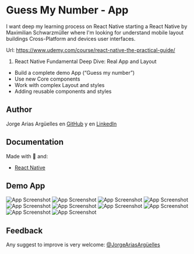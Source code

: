 # Guess My Number - App

I want deep my learning process on React Native starting a React Native by Maximilian Schwarzmüller where I'm looking for understand mobile layout buildings Cross-Platform and devices user interfaces.

Url: https://www.udemy.com/course/react-native-the-practical-guide/

1. React Native Fundamental Deep Dive: Real App and Layout

- Build a complete demo App (“Guess my number”)
- Use new Core components
- Work with complex Layout and styles
- Adding reusable components and styles

## Author

Jorge Arias Argüelles en [GitHub](https://github.com/jorgearguellles) y en
[LinkedIn](https://www.linkedin.com/in/jorgeariasarguelles/)

## Documentation

Made with :green_heart: and:

- [React Native](https://reactnative.dev/)

## Demo App

![App Screenshot](https://github.com/jorgearguellles/guessMyNumberGame-RN/blob/main/assets/screensshoots/Captura%20de%20Pantalla%202023-08-07%20a%20la(s)%205.15.02%20p.m..png)
![App Screenshot](https://github.com/jorgearguellles/guessMyNumberGame-RN/blob/main/assets/screensshoots/Captura%20de%20Pantalla%202023-08-07%20a%20la(s)%205.15.34%20p.m..png)
![App Screenshot](https://github.com/jorgearguellles/guessMyNumberGame-RN/blob/main/assets/screensshoots/Captura%20de%20Pantalla%202023-08-07%20a%20la(s)%205.15.42%20p.m..png)
![App Screenshot](https://github.com/jorgearguellles/guessMyNumberGame-RN/blob/main/assets/screensshoots/Captura%20de%20Pantalla%202023-08-07%20a%20la(s)%205.15.54%20p.m..png)
![App Screenshot](https://github.com/jorgearguellles/guessMyNumberGame-RN/blob/main/assets/screensshoots/Captura%20de%20Pantalla%202023-08-07%20a%20la(s)%205.16.06%20p.m..png)
![App Screenshot](https://github.com/jorgearguellles/guessMyNumberGame-RN/blob/main/assets/screensshoots/Captura%20de%20Pantalla%202023-08-07%20a%20la(s)%205.16.16%20p.m..png)
![App Screenshot](https://github.com/jorgearguellles/guessMyNumberGame-RN/blob/main/assets/screensshoots/Captura%20de%20Pantalla%202023-08-07%20a%20la(s)%205.16.20%20p.m..png)
![App Screenshot](https://github.com/jorgearguellles/guessMyNumberGame-RN/blob/main/assets/screensshoots/Captura%20de%20Pantalla%202023-08-07%20a%20la(s)%205.16.30%20p.m..png)
![App Screenshot](https://github.com/jorgearguellles/guessMyNumberGame-RN/blob/main/assets/screensshoots/Captura%20de%20Pantalla%202023-08-07%20a%20la(s)%205.16.36%20p.m..png)
![App Screenshot](https://github.com/jorgearguellles/guessMyNumberGame-RN/blob/main/assets/screensshoots/Captura%20de%20Pantalla%202023-08-07%20a%20la(s)%205.17.36%20p.m..png)

## Feedback

Any suggest to improve is very welcome: [@JorgeAriasArgüelles](https://www.linkedin.com/in/jorgeariasarguelles/)
